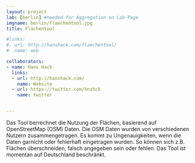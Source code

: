 ```yaml
---
layout: project
lab: [berlin] #needed for Aggregation on Lab-Page
imgname: berlin/flaechentool.jpg
title: Flächentool

#links:
#- url: http://hanshack.com/flaechentool/
#  name: web

collaborators:
- name: Hans Hack
  links:
  - url: http://hanshack.com/
    name: Website
  - url: https://twitter.com/hnshck
    name: twitter


---
```


Das Tool berrechnet die Nutzung der Flächen, basierend auf OpenStreetMap (OSM) Daten. Die OSM Daten wurden von verschiedenen Nutzern zusammengetragen. Es kommt zu Ungenauigkeiten, wenn die Daten garnicht oder fehlerhaft eingetragen wurden. So können sich z.B. Flächen überschneiden, falsch angegeben sein oder fehlen. Das Tool ist momentan auf Deutschland beschränkt.
